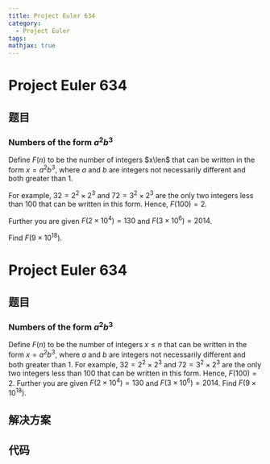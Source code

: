 ```yaml
---
title: Project Euler 634
category:
  - Project Euler
tags:
mathjax: true
---
```

<escape><!-- more --></escape>
    
# Project Euler 634
## 题目
### Numbers of the form $a^2b^3$



Define $F(n)$ to be the number of integers $x\len$ that can be written in the form $x=a^2b^3$, where $a$ and $b$ are integers not necessarily different and both greater than 1.

For example, $32=2^2\times 2^3$  and $72=3^2\times 2^3$ are the only two integers less than 100 that can be written in this form. Hence, $F(100)=2$.


Further you are given $F(2\times 10^4)=130$ and $F(3\times 10^6)=2014$.


Find $F(9\times 10^{18})$.



# Project Euler 634
## 题目
### Numbers of the form $a^2b^3$

Define $F(n)$ to be the number of integers $x\le n$ that can be written in the form $x=a^2b^3$, where $a$ and $b$ are integers not necessarily different and both greater than $1$.
For example, $32=2^2\times 2^3$ and $72=3^2\times 2^3$ are the only two integers less than $100$ that can be written in this form. Hence, $F(100)=2$.
Further you are given $F(2\times 10^4)=130$ and $F(3\times 10^6)=2014$.
Find $F(9\times 10^{18})$.


## 解决方案


## 代码


